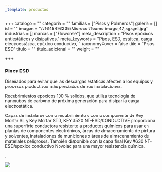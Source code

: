 ```yaml
---
_template: productos
---
```






+++
catalogo = ""
categoria = ""
familias = ["Pisos y Polímeros"]
galeria = []
id = ""
imagen = "/v1645476235/MicrosoftTeams-image_47_xgxgnl.jpg"
industrias = []
marcas = ["Flowcrete"]
meta_description = "Pisos epóxicos antiestáticos y disipativos."
meta_keywords = "Pisos, ESD, estática, carga electroestática, epóxico conductivo, "
taxonomyCover = false
title = "Pisos ESD"
titulo = ""
titulo_adicional = ""
weight = ""

+++
### Pisos ESD

Diseñados para evitar que las descargas estáticas afecten a los equipos y procesos productivos más preciados de sus instalaciones.

Recubrimientos epóxicos 100 % sólidos, que utiliza tecnología de nanotubos de carbono de próxima generación para disipar la carga electrostática.

Capaz de instalarse como recubrimiento o como componente de Key Mortar SL y Key Mortar STD, KEY #520 NT-ESD/CONDUCTIVE proporciona una superficie conductora resistente a productos químicos para usar en plantas de componentes electrónicos, áreas de almacenamiento de pintura y solventes, instalaciones de municiones o áreas de almacenamiento de materiales peligrosos. También disponible con la capa final Key #630 NT-ESD/epoxico conductivo Novolac para una mayor resistencia química.

.

![](https://res.cloudinary.com/novatec/v1646414272/key-esd-conductive_kq1lnv.jpg)
